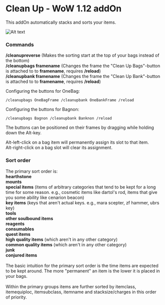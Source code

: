 # Clean Up - WoW 1.12 addOn 

This addOn automatically stacks and sorts your items.

![Alt text](http://i.imgur.com/DZgQPaa.png)

### Commands
**/cleanupreverse** (Makes the sorting start at the top of your bags instead of the bottom)<br/>
**/cleanupbags framename** (Changes the frame the "Clean Up Bags"-button is attached to to **framename**, requires **/reload**)<br/>
**/cleanupbank framename** (Changes the frame the "Clean Up Bank"-button is attached to to **framename**, requires **/reload**)

Configuring the buttons for OneBag:

`/cleanupbags OneBagFrame
/cleanupbank OneBankFrame
/reload`

Configuring the buttons for Bagnon:

`/cleanupbags Bagnon
/cleanupbank Banknon
/reload`

The buttons can be positioned on their frames by dragging while holding down the Alt-key.

Alt-left-click on a bag item will permanently assign its slot to that item.<br/>
Alt-right-click on a bag slot will clear its assignment.

### Sort order
The primary sort order is:<br/>
**hearthstone**<br/>
**mounts**<br/>
**special items** (items of arbitrary categories that tend to be kept for a long time for some reason. e.g., cosmetic items like dartol's rod, items that give you some ability like cenarion beacon)<br/>
**key items** (keys that aren't actual keys. e.g., mara scepter, zf hammer, ubrs key)<br/>
**tools**<br/>
**other soulbound items**<br/>
**reagents**<br/>
**consumables**<br/>
**quest items**<br/>
**high quality items** (which aren't in any other category)<br/>
**common quality items** (which aren't in any other category)<br/>
**junk**<br/>
**conjured items**<br/><br/>
The basic intuition for the primary sort order is the time items are expected to be kept around. The more "permanent" an item is the lower it is placed in your bags.<br/><br/>Within the primary groups items are further sorted by itemclass, itemequiploc, itemsubclass, itemname and stacksize/charges in this order of priority.
